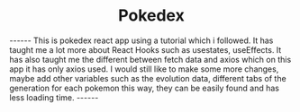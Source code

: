 <h1 align="center">Pokedex</h1>
------
This is pokedex react app using a tutorial which i followed. It has taught me a lot more about React Hooks such as usestates, useEffects. It has also taught me the different between fetch data and axios which on this app it has only axios used. I would still like to make some more changes, maybe add other variables such as the evolution data, different tabs of the generation for each pokemon this way, they can be easily found and has less loading time.
------

